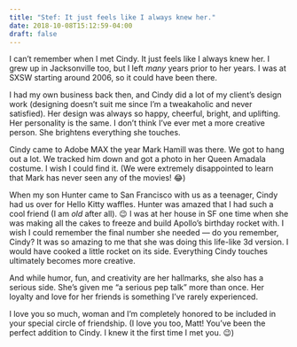 ```yaml
---
title: "Stef: It just feels like I always knew her."
date: 2018-10-08T15:12:59-04:00
draft: false
---
```


I can’t remember when I met Cindy. It just feels like I always knew her. I grew up in Jacksonville too, but I left _many_ years prior to her years. I was at SXSW starting around 2006, so it could have been there.

I had my own business back then, and Cindy did a lot of my client’s design work (designing doesn’t suit me since I’m a tweakaholic and never satisfied). Her design was always so happy, cheerful, bright, and uplifting. Her personality is the same. I don’t think I’ve ever met a more creative person. She brightens everything she touches.

Cindy came to Adobe MAX the year Mark Hamill was there. We got to hang out a lot. We tracked him down and got a photo in her Queen Amadala costume. I wish I could find it. (We were extremely disappointed to learn that Mark has never seen any of the movies! :joy:)

When my son Hunter came to San Francisco with us as a teenager, Cindy had us over for Hello Kitty waffles. Hunter was amazed that I had such a cool friend (I am _old_ after all). :wink: I was at her house in SF one time when she was making all the cakes to freeze and build Apollo’s birthday rocket with. I wish I could remember the final number she needed — do you remember, Cindy? It was so amazing to me that she was doing this life-like 3d version. I would have cooked a little rocket on its side. Everything Cindy touches ultimately becomes more creative.

And while humor, fun, and creativity are her hallmarks, she also has a serious side. She’s given me “a serious pep talk” more than once. Her loyalty and love for her friends is something I’ve rarely experienced.

I love you so much, woman and I’m completely honored to be included in your special circle of friendship. (I love you too, Matt! You’ve been the perfect addition to Cindy. I knew it the first time I met you. :wink:)
